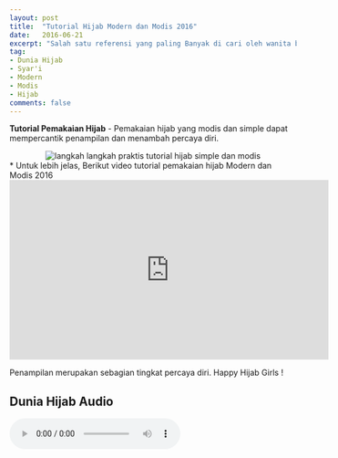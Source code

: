 ```yaml
---
layout: post
title:  "Tutorial Hijab Modern dan Modis 2016"
date:   2016-06-21
excerpt: "Salah satu referensi yang paling Banyak di cari oleh wanita berhijab."
tag:
- Dunia Hijab
- Syar'i
- Modern
- Modis
- Hijab
comments: false
---
```


<b>Tutorial Pemakaian Hijab</b> - Pemakaian hijab yang modis dan simple dapat mempercantik penampilan dan menambah percaya diri.
<center><img alt="langkah langkah praktis tutorial hijab simple dan modis" border="0" src="https://4.bp.blogspot.com/-oweuEDhafnE/VtzdCTQfERI/AAAAAAAABUA/mv096_tBgWE/s1600/Tutorial-Hijab-Segi-Empat-3.jpg" title="" /></center>
* Untuk lebih jelas, Berikut video tutorial pemakaian hijab Modern dan Modis 2016
<iframe width="560" height="315" src="https://www.youtube.com/embed/sXoIc0FOb1Q" frameborder="0" allowfullscreen></iframe>


Penampilan merupakan sebagian tingkat percaya diri. Happy Hijab Girls !

## Dunia Hijab Audio

<audio controls autoplay> 
<source src="http://rahmi0995.github.io/audio_hijab.ogg" type="audio/ogg"> 
<source src="http://rahmi0995.github.io/audio_hijab.ogg" type="audio/ogg"> 
</audio>
